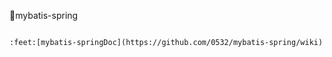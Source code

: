 :ant:mybatis-spring
~~~~~~~~~~~~~~~~~~~

:feet:[mybatis-springDoc](https://github.com/0532/mybatis-spring/wiki)
